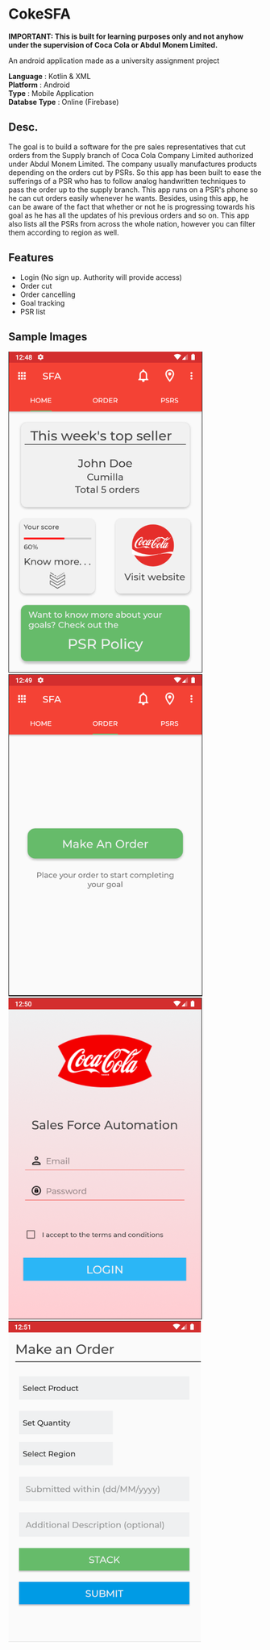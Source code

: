 
# CokeSFA


**IMPORTANT: This is built for learning purposes only and not anyhow under the supervision of Coca Cola or Abdul Monem Limited.**

An android application made as a university assignment project

**Language** : Kotlin & XML  
**Platform** : Android  
**Type** : Mobile Application  
**Databse Type** : Online (Firebase)  



## Desc. 

The goal is to build a software for the pre sales representatives that cut orders from the Supply branch of Coca Cola Company Limited authorized under Abdul Monem Limited. The company usually manufactures products depending on the orders cut by PSRs. So this app has been built to ease the sufferings of a PSR who has to follow analog handwritten techniques to pass the order up to the supply branch. This app runs on a PSR's phone so he can cut orders easily whenever he wants. Besides, using this app, he can be aware of the fact that whether or not he is progressing towards his goal as he has all the updates of his previous orders and so on. This app also lists all the PSRs from across the whole nation, however you can filter them according to region as well.


## Features

* Login (No sign up. Authority will provide access)
* Order cut
* Order cancelling
* Goal tracking
* PSR list



## Sample Images
<img src="ss1.PNG" alt="No Image"> <img src="ss2.PNG" alt="No Image"> 
<img src="ss3.PNG" alt="No Image"> <img src="ss4.PNG" alt="No Image">